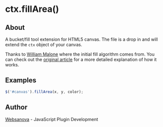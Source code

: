 # ctx.fillArea()

## About

A bucket/fill tool extension for HTML5 canvas.  The file is a drop in and will extend the `ctx` object of your canvas.

Thanks to [William Malone](http://www.williammalone.com/) where the initial fill algorithm comes from.  You can check out the [original article](http://www.williammalone.com/articles/html5-canvas-javascript-paint-bucket-tool) for a more detailed explanation of how it works.


## Examples

```js
$('#canvas').fillArea(x, y, color);
```


## Author

[Websanova](http://websanova.com) - JavaScript Plugin Development